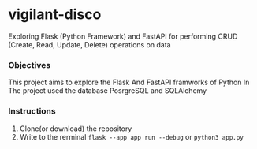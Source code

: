 # vigilant-disco
Exploring Flask (Python Framework) and FastAPI for performing CRUD (Create, Read, Update, Delete) operations on data


### Objectives 
This project aims to explore the Flask And FastAPI framworks of Python
In The project used the database PosrgreSQL and SQLAlchemy

### Instructions
1. Clone(or download)
 the repository 
2. Write to the rerminal ``flask --app app run --debug`` or ``python3 app.py``

